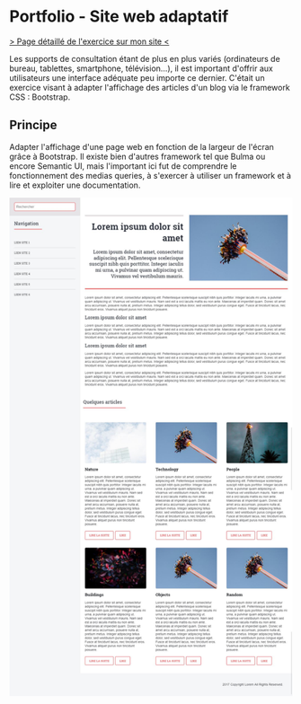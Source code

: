 # Portfolio - Site web adaptatif
[> Page détaillé de l'exercice sur mon site <](neo-explorer.com/portfolio/responsive "Page de l'exercice sur mon site")

Les supports de consultation étant de plus en plus variés (ordinateurs de bureau, tablettes, smartphone, télévision…), il est important d'offrir aux utilisateurs une interface adéquate peu importe ce dernier. C'était un exercice visant à adapter l'affichage des articles d'un blog via le framework CSS : Bootstrap.

## Principe
Adapter l'affichage d'une page web en fonction de la largeur de l'écran grâce à Bootstrap. Il existe bien d'autres framework tel que Bulma ou encore Semantic UI, mais l'important ici fut de comprendre le fonctionnement des medias queries, à s'exercer à utiliser un framework et à lire et exploiter une documentation.

![app screenshot](screenshots/main.jpg "Capture d'écran")
